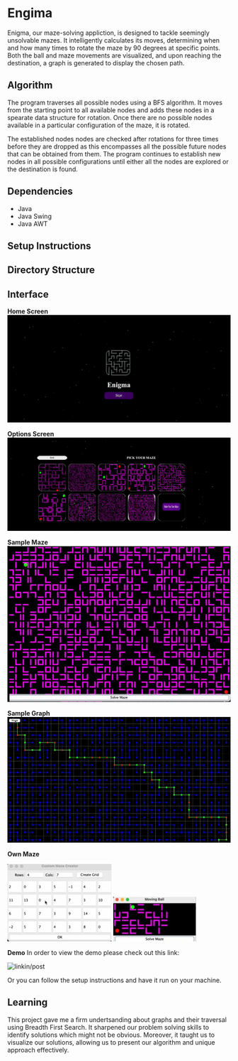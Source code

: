 # Engima

Enigma, our maze-solving appliction, is designed to tackle seemingly unsolvable mazes. It intelligently calculates its moves, determining when and how many times to rotate the maze by 90 degrees at specific points. Both the ball and maze movements are visualized, and upon reaching the destination, a graph is generated to display the chosen path.

## Algorithm

The program traverses all possible nodes using a BFS algorithm. It moves from the starting point to all available nodes and adds these nodes in a spearate data structure for rotation.
Once there are no possible nodes available in a particular configuration of the maze, it is rotated.

The established nodes nodes are checked after rotations for three times before they are dropped as this encompasses all the possible future nodes that can be obtained from them.
The program continues to establish new nodes in all possible configurations until either all the nodes are explored or the destination is found. 

## Dependencies
- Java
- Java Swing
- Java AWT

## Setup Instructions

## Directory Structure

## Interface

**Home Screen**
![Home Screen](https://github.com/12Danish/Engima/blob/main/assets/HomePage.gif)

**Options Screen**
![Options Screen](https://github.com/12Danish/Engima/blob/main/assets/Screenshot%202024-05-24%20133834.gif)

**Sample Maze**
![Sample Maze](https://github.com/12Danish/Engima/blob/main/assets/example-maze.gif)

**Sample Graph**
![Sample Graph](https://github.com/12Danish/Engima/blob/main/assets/graph-example.jpg)

**Own Maze**

![Create](https://github.com/12Danish/Engima/blob/main/assets/create-maze.jpg)
![Created-Maze](https://github.com/12Danish/Engima/blob/main/assets/maze-created.jpg)

**Demo**
In order to view the demo please check out this link:

![linkin/post](https://www.linkedin.com/feed/update/urn:li:activity:7199501438249496577/)

Or you can follow the setup instructions and have it run on your machine.

## Learning

This project gave me a firm undertsanding about graphs and their traversal using Breadth First Search. It sharpened our problem solving skills to identify solutions which might not be obvious.
Moreover, it taught us to visualize our solutions, allowing us to present our algorithm and unique approach effectively.

